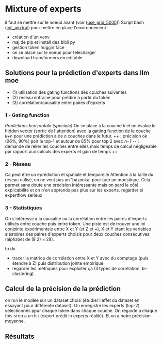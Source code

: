 # Mixture of experts 
il faut se mettre sur le noeud avant (voir ([use_grid_5000](./pilou_git/use_grid_5000.md)))
Script bash ([init_mixtral](./pilou_git/init_mixtral_node.sh)) pour mettre en place l'environnement :
- création d'un venv
- maj de pip et install des bibli py
- gestion token huggin face 
- on se place sur le noeud pour telecharger
- download transformers en editable 


## Solutions pour la prédiction d'experts dans llm moe  
- (1) utilisation des gating functions des couches suivantes
- (2) réseau entrainé pour prédire à partir du token
- (3) corrélation/causalité entre paires d'epxerts

### 1 - Gating function
_Prédictions horizontale (spaciale)_
On se place à la couche _k_ et on évalue le hidden vector (sortie de l'attention) avec la gatting function de la couche _k+n_ pour une prédiction à de _n_ couches dans le futur.
++ : précision ok (96%, 90%) poir le top-1 et autour de 85% pour top 2 avec _n=1_ 
-- : demande de relier les couches entre elles mais temps de calcul négligeable par rapport aux calculs des experts et gain de temps ++

### 2 - Réseau 
Ca peut être un eprédiction et spatiale et temporelle 
Attention à la taille du réseau utilisé, on ne veut pas un 'bazooka' pour tuer un moustique. Cela permet sans doute une précision intéressante mais on perd le côté explicabilité et on n'en apprends 
pas plus sur les experts. regarder si expertflow serieux

### 3 - Statistiques
On s'intéresse à la causalité ou la corrélation entre les paires d'experts utilisés entre couche puis entre token. Une piste est de trouver une loi conjointe expérimentale entre X et Y (et Z et +), X et Y 
étant les variables aléatoires des paires d'experts choisis pour deux couches consécutives (alphabet de (8 2) = 28).

to do 
- tracer la matrice de corrélation entre X et Y avec du comptage (puis étendre à Z) puis distribution jointe empirique 
- regarder les métriques pour exploiter ça (3 types de corrélation, bi-clustering)

## Calcul de la précision de la prédiction 
on run le modèle sur un dataset choisi (étudier l'effet du dataset en essayant pour différente dataset). On enregistre les experts (top-2) selectionnés ppur chaque token dans chaque couche.
On regarde a chaque fois si on a un hit (expert prédit in experts réalité). Et on a notre précision moyenne.

## Résultats
